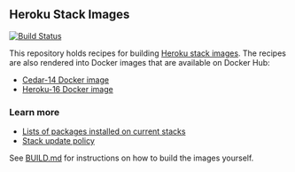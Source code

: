## Heroku Stack Images

[![Build Status](https://travis-ci.org/heroku/stack-images.svg?branch=master)](https://travis-ci.org/heroku/stack-images)

This repository holds recipes for building [Heroku stack images](https://devcenter.heroku.com/articles/stack).  The recipes are also rendered into Docker images that are available on Docker Hub:

* [Cedar-14 Docker image](https://registry.hub.docker.com/u/heroku/cedar/)
* [Heroku-16 Docker image](https://registry.hub.docker.com/u/heroku/heroku/)

### Learn more

* [Lists of packages installed on current stacks](https://devcenter.heroku.com/articles/stack-packages)
* [Stack update policy](https://devcenter.heroku.com/articles/stack-update-policy)

See [BUILD.md](BUILD.md) for instructions on how to build the images yourself.
